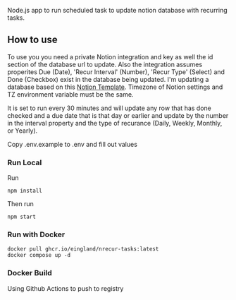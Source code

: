 Node.js app to run scheduled task to update notion database with recurring tasks.

## How to use

To use you you need a private Notion integration and key as well the id section of the database url to update. Also the integration assumes properites Due (Date), 'Recur Interval' (Number), 'Recur Type' (Select) and Done (Checkbox) exist in the database being updated. I'm updating a database based on this [Notion Template](https://www.notion.so/Simple-Recurring-Task-Dates-2020-01101ca280f74efb937488d468ffbaac). Timezone of Notion settings and TZ environment variable must be the same.

It is set to run every 30 minutes and will update any row that has done checked and a due date that is that day or earlier and update by the number in the interval property and the type of recurance (Daily, Weekly, Monthly, or Yearly).

Copy .env.example to .env and fill out values

### Run Local

Run 
```
npm install
```
Then run 
```
npm start
```

### Run with Docker

```
docker pull ghcr.io/eingland/nrecur-tasks:latest
docker compose up -d
```

### Docker Build

Using Github Actions to push to registry